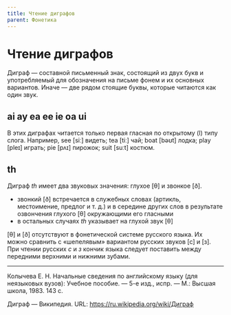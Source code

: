 ```yaml
---
title: Чтение диграфов
parent: Фонетика
---
```


# Чтение диграфов

Диграф — составной письменный знак, состоящий из двух букв и
употребляемый для обозначения на письме фонем и их основных вариантов.
Иначе — две рядом стоящие буквы, которые читаются как один звук.


## ai ay ea ee ie oa ui

В этих диграфах читается только
первая гласная по открытому (I) типу слога. Например,
see [siː] видеть; tea [tiː] чай; boat [bəʊt] лодка;
play [pleɪ] играть; pie [pʌɪ] пирожок; suit [suːt]
костюм.


## th

Диграф *th* имеет два звуковых значения: глухое [θ] и
звонкое [ð].
- звонкий [ð] встречается в служебных словах (артикль, местоимение,
  предлог и т. д.) и в середине других слов в результате озвончения
  глухого [θ] окружающими его гласными
- в остальных случаях *th* указывает на глухой звук [θ]

[θ] и [ð] отсутствуют в фонетической системе русского языка.  Их можно
сравнить с «шепелявым» вариантом русских звуков [с] и [з].  При чтении
русских *с* и *з* кончик языка следует поставить между передними
верхними и нижними зубами.

---

Колычева Е. Н.  Начальные сведения по английскому языку (для
неязыковых вузов): Учебное пособие. — 5-е изд., испр. — М.: Высшая
школа, 1983. 143 с.

Диграф — Википедия.  URL: <https://ru.wikipedia.org/wiki/Диграф>

